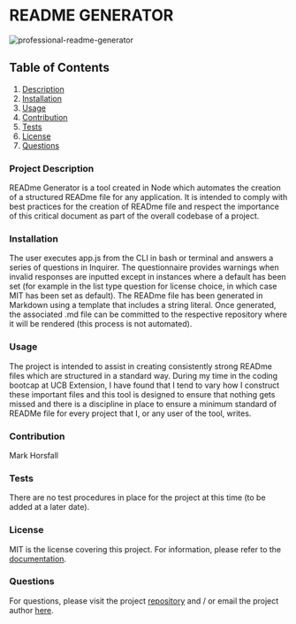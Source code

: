 
# **README GENERATOR**

![professional-readme-generator](https://img.shields.io/github/languages/top/horsfalm/professional-readme-generator)

## Table of Contents
1. [Description](#description)
2. [Installation](#installation)
3. [Usage](#usage)
4. [Contribution](#contribution)
5. [Tests](#tests)
6. [License](#license) 
7. [Questions](#questions)

### Project Description
READme Generator is a tool created in Node which automates the creation of a structured READme file for any application. It is intended to comply with best practices for the creation of READme file and respect the importance of this critical document as part of the overall codebase of a project.<a name="description"><a>

### Installation
The user executes app.js from the CLI in bash or terminal and answers a series of questions in Inquirer. The questionnaire provides warnings when invalid responses are inputted except in instances where a default has been set (for example in the list type question for license choice, in which case MIT has been set as default). The READme file has been generated in Markdown using a template that includes a string literal. Once generated, the associated .md file can be committed to the respective repository where it will be rendered (this process is not automated).<a name="installation"><a>

### Usage
The project is intended to assist in creating consistently strong READme files which are structured in a standard way. During my time in the coding bootcap at UCB Extension, I have found that I tend to vary how I construct these important files and this tool is designed to ensure that nothing gets missed and there is a discipline in place to ensure a minimum standard of READMe file for every project that I, or any user of the tool, writes.<a name="usage"><a>

### Contribution
Mark Horsfall<a name="contribution"><a>

### Tests
There are no test procedures in place for the project at this time (to be added at a later date).<a name="tests"><a>

### License
MIT<a name="license"><a> is the license covering this project. For information, please refer to the [documentation](https://opensource.org/licenses).

### Questions<a name="questions"><a>
For questions, please visit the project [repository](https://github.com/horsfalm/professional-readme-generator) and / or email the project author [here](mailto:horsfalm@gmail.com).
     